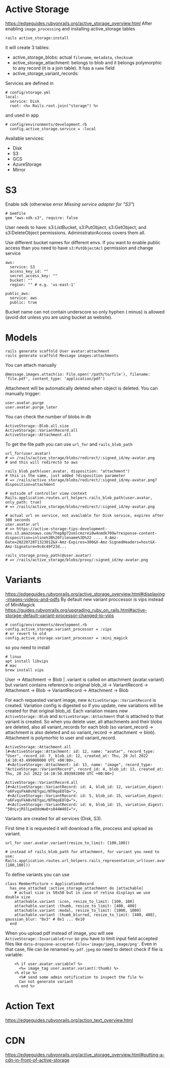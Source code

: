 # Active Storage

https://edgeguides.rubyonrails.org/active_storage_overview.html
After enabling `image_processing` and installing active_storage tables
```
rails active_storage:install
```
it will create 3 tables:
* active_storage_blobs: actual `filename`, `metadata`, `checksum`
* active_storage_attachment: belongs to blob and it belongs polymorphic to any
  record (it is a join table). It has a `name` field
* active_storage_variant_records:

Services are defined in
```
# config/storage.yml
local:
  service: Disk
  root: <%= Rails.root.join("storage") %>
```
and used in app
```
# config/environments/development.rb
  config.active_storage.service = :local
```

Available services:
* Disk
* S3
* GCS
* AzureStorage
* Mirror

# S3

Enable sdk (otherwise error *Missing service adapter for "S3"*)
```
# Gemfile
gem "aws-sdk-s3", require: false
```
User needs to have: s3:ListBucket, s3:PutObject, s3:GetObject, and
s3:DeleteObject permissions.
AdministratorAccess covers them all.

Use different bucket names for different envs.
If you want to enable public access than you need to have `s3:PutObjectAcl`
permission and change service
```
aws:
  service: S3
  access_key_id: ""
  secret_access_key: ""
  bucket: ""
  region: "" # e.g. 'us-east-1'

public_aws:
  service: aws
  public: true
```

Bucket name can not contain underscore so only hyphen ( minus) is allowed (avoid
dot unless you are using bucket as website).

# Models


```
rails generate scaffold User avatar:attachment
rails generate scaffold Message images:attachments
```

You can attach manually
```
@message.images.attach(io: File.open('/path/to/file'), filename: 'file.pdf', content_type: 'application/pdf')

```

Attachment will be automatically deleted when object is deleted.
You can manually trigger:
```
user.avatar.purge
user.avatar.purge_later
```
You can check the number of blobs in db
```
ActiveStorage::Blob.all.size
ActiveStorage::VariantRecord.all
ActiveStorage::Attachment.all
```

To get the file path you can use `url_for` and `rails_blob_path`
```
url_for(user.avatar)
# => /rails/active_storage/blobs/redirect/:signed_id/my-avatar.png
# and this will redirecto to aws

rails_blob_path(user.avatar, disposition: "attachment")
# this is the same, just added ?disposition parameter
# => /rails/active_storage/blobs/redirect/:signed_id/my-avatar.png?disposition=attachment

# outside of controller view context
Rails.application.routes.url_helpers.rails_blob_path(user.avatar, only_path: true)
# => /rails/active_storage/blobs/redirect/:signed_id/my-avatar.png

# actual url on service, not available for Disk service, expires after 300 seconds
user.avatar.url
# => https://active-storage-tips-development-env.s3.amazonaws.com/7hep8p72xmlcmzrei0w4nmdk709w?response-content-disposition=inline%3B%20filename%3D%22 .... X-Amz-Date=20220728T132301Z&X-Amz-Expires=300&X-Amz-SignedHeaders=host&X-Amz-Signature=9c4c49f23d...

rails_storage_proxy_path(@user.avatar)
# => /rails/active_storage/blobs/proxy/:signed_id/my-avatar.png
```

# Variants

https://edgeguides.rubyonrails.org/active_storage_overview.html#displaying-images-videos-and-pdfs
By default new variant proccessor is vips instead of MiniMagick
https://guides.rubyonrails.org/upgrading_ruby_on_rails.html#active-storage-default-variant-processor-changed-to-vips
```
# config/environments/development.rb
config.active_storage.variant_processor = :vips
# or revert to old
config.active_storage.variant_processor = :mini_magick
```
so you need to install
```
# linux
apt install libvips
# mac
brew install vips
```

User -> Attachment -> Blob
        | .variant is called on attachment (avatar.variant) but variant contains reference to original blob_id
        -> VariantRecord -> Attachment -> Blob
        -> VariantRecord -> Attachment -> Blob

For each requested variant image, new `ActiveStorage::VariantRecord` is created.
Variation config is digested so if you update, new variations will be created
for that original blob_id. Each variation means new `ActiveStorage::Blob` and
`ActiveStorage::Attachment` that is attached to that variant is created.
So when you delete user, all attachments and their blobs are deleted, also
all variant_records for each blob (so variant_record -> attachment is also
deleted and so variant_record -> attachment -> blob).
Attachment is polymorhic to user and variant_record.
```
ActiveStorage::Attachment.all
[#<ActiveStorage::Attachment: id: 12, name: "avatar", record_type: "User", record_id: 7, blob_id: 12, created_at: Thu, 28 Jul 2022 14:10:43.499000000 UTC +00:00>,
 #<ActiveStorage::Attachment: id: 13, name: "image", record_type: "ActiveStorage::VariantRecord", record_id: 4, blob_id: 13, created_at: Thu, 28 Jul 2022 14:10:50.893981000 UTC +00:00>]

ActiveStorage::VariantRecord.all
[#<ActiveStorage::VariantRecord: id: 4, blob_id: 12, variation_digest: "o6FvqsFkA8vhEYgai/NTHqoEOlQ=">,
 #<ActiveStorage::VariantRecord: id: 5, blob_id: 15, variation_digest: "o6FvqsFkA8vhEYgai/NTHqoEOlQ=">,
 #<ActiveStorage::VariantRecord: id: 6, blob_id: 15, variation_digest: "58nLvjR5lLpeOdoWw8+s844W40I=">,
```

Variants are created for all services (Disk, S3).

First time it is requested it will download a file, proccess and upload as
variant.
```
url_for user.avatar.variant(resize_to_limit: [100,100])

# instead of rails_blob_path for attachment, for variant you need to use:
Rails.application.routes.url_helpers.rails_representation_url(user.avatar.variant(resize_to_limit: [100,100]))
```

To define variants you can use
```
class MemberPicture < ApplicationRecord
  has_one_attached :active_storage_attachment do |attachable|
    # actual size is 50x50 but in case of retina displays we use double size
    attachable.variant :icon, resize_to_limit: [100, 100]
    attachable.variant :thumb, resize_to_limit: [400, 400]
    attachable.variant :modal, resize_to_limit: [1000, 1000]
    attachable.variant :thumb_blurred, resize_to_limit: [400, 400], gaussian_blur: "0x3" # 0x1 ... 0x10
  end
```

When you upload pdf instead of image, you will see
`ActiveStorage::InvariableError` so you have to limit input field accepted files
like `data-dropzone-accepted-files='image/jpeg,image/png'`.
Even in that case, file can be renamed `my.pdf.jpeg` so need to detect check if
file is variable:
```
    <% if user.avatar.variable? %>
      <%= image_tag user.avatar.variant(:thumb) %>
    <% else %>
      <%# send some admin notification to inspect the file %>
      Can not generate variant
    <% end %>
```

# Action Text

https://edgeguides.rubyonrails.org/action_text_overview.html


# CDN

https://edgeguides.rubyonrails.org/active_storage_overview.html#putting-a-cdn-in-front-of-active-storage
